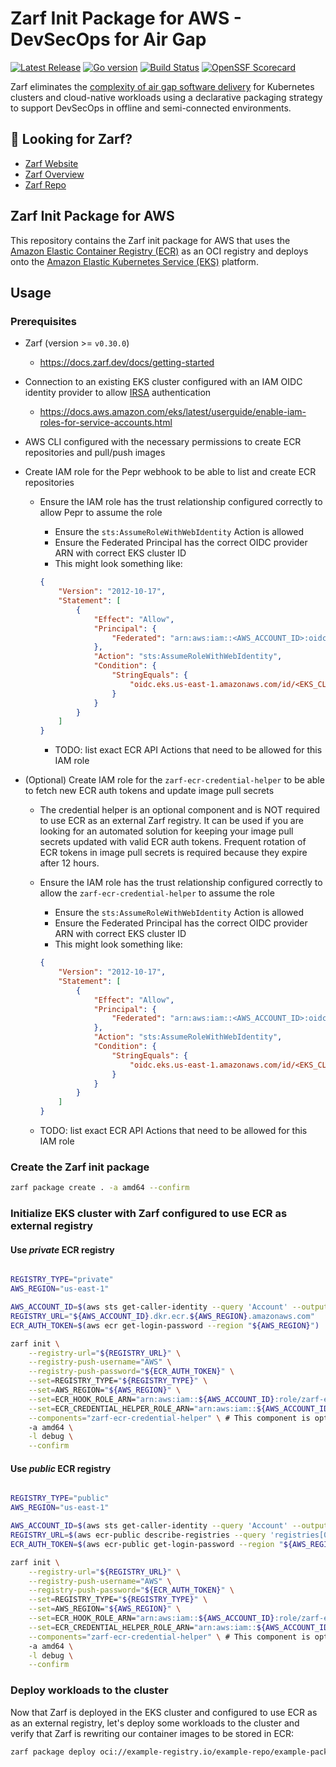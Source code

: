 # Zarf Init Package for AWS - DevSecOps for Air Gap

[![Latest Release](https://img.shields.io/github/v/release/defenseunicorns/zarf-init-aws)](https://github.com/defenseunicorns/zarf-init-aws/releases)
[![Go version](https://img.shields.io/github/go-mod/go-version/defenseunicorns/zarf-init-aws?filename=go.mod)](https://go.dev/)
[![Build Status](https://img.shields.io/github/actions/workflow/status/defenseunicorns/zarf-init-aws/release.yml)](https://github.com/defenseunicorns/zarf-init-aws/actions/workflows/release.yml)
[![OpenSSF Scorecard](https://api.securityscorecards.dev/projects/github.com/defenseunicorns/zarf-init-aws/badge)](https://api.securityscorecards.dev/projects/github.com/defenseunicorns/zarf-init-aws)

Zarf eliminates the [complexity of air gap software delivery](https://www.itopstimes.com/contain/air-gap-kubernetes-considerations-for-running-cloud-native-applications-without-the-cloud/) for Kubernetes clusters and cloud-native workloads using a declarative packaging strategy to support DevSecOps in offline and semi-connected environments.

## 👀 Looking for Zarf?

- [Zarf Website](https://zarf.dev)
- [Zarf Overview](https://docs.zarf.dev/docs/zarf-overview)
- [Zarf Repo](https://github.com/defenseunicorns/Zarf)

## Zarf Init Package for AWS

This repository contains the Zarf init package for AWS that uses the [Amazon Elastic Container Registry (ECR)](https://aws.amazon.com/ecr/) as an OCI registry and deploys onto the [Amazon Elastic Kubernetes Service (EKS)](https://aws.amazon.com/eks/) platform.

## Usage

### Prerequisites

- Zarf (version >= `v0.30.0`)
  - <https://docs.zarf.dev/docs/getting-started>

- Connection to an existing EKS cluster configured with an IAM OIDC identity provider to allow [IRSA](https://docs.aws.amazon.com/eks/latest/userguide/iam-roles-for-service-accounts.html) authentication
  - <https://docs.aws.amazon.com/eks/latest/userguide/enable-iam-roles-for-service-accounts.html>

- AWS CLI configured with the necessary permissions to create ECR repositories and pull/push images

- Create IAM role for the Pepr webhook to be able to list and create ECR repositories
  - Ensure the IAM role has the trust relationship configured correctly to allow Pepr to assume the role
    - Ensure the `sts:AssumeRoleWithWebIdentity` Action is allowed
    - Ensure the Federated Principal has the correct OIDC provider ARN with correct EKS cluster ID
    - This might look something like:

    ```json
    {
        "Version": "2012-10-17",
        "Statement": [
            {
                "Effect": "Allow",
                "Principal": {
                    "Federated": "arn:aws:iam::<AWS_ACCOUNT_ID>:oidc-provider/oidc.eks.<AWS_REGION>.amazonaws.com/id/<EKS_CLUSTER_ID>"
                },
                "Action": "sts:AssumeRoleWithWebIdentity",
                "Condition": {
                    "StringEquals": {
                        "oidc.eks.us-east-1.amazonaws.com/id/<EKS_CLUSTER_ID>:sub": "system:serviceaccount:pepr-system:pepr-b95dbd80-e078-5eb9-aaf3-bcb9567417d0"
                    }
                }
            }
        ]
    }
    ```

    - TODO: list exact ECR API Actions that need to be allowed for this IAM role

- (Optional) Create IAM role for the `zarf-ecr-credential-helper` to be able to fetch new ECR auth tokens and update image pull secrets
  - The credential helper is an optional component and is NOT required to use ECR as an external Zarf registry. It can be used if you are looking for an automated solution for keeping your image pull secrets updated with valid ECR auth tokens. Frequent rotation of ECR tokens in image pull secrets is required because they expire after 12 hours.
  - Ensure the IAM role has the trust relationship configured correctly to allow the `zarf-ecr-credential-helper` to assume the role
    - Ensure the `sts:AssumeRoleWithWebIdentity` Action is allowed
    - Ensure the Federated Principal has the correct OIDC provider ARN with correct EKS cluster ID
    - This might look something like:

    ```json
    {
        "Version": "2012-10-17",
        "Statement": [
            {
                "Effect": "Allow",
                "Principal": {
                    "Federated": "arn:aws:iam::<AWS_ACCOUNT_ID>:oidc-provider/oidc.eks.<AWS_REGION>.amazonaws.com/id/<EKS_CLUSTER_ID>"
                },
                "Action": "sts:AssumeRoleWithWebIdentity",
                "Condition": {
                    "StringEquals": {
                        "oidc.eks.us-east-1.amazonaws.com/id/<EKS_CLUSTER_ID>:sub": "system:serviceaccount:zarf:zarf-ecr-credential-helper"
                    }
                }
            }
        ]
    }
    ```

  - TODO: list exact ECR API Actions that need to be allowed for this IAM role

### Create the Zarf init package

```bash
zarf package create . -a amd64 --confirm
```

### Initialize EKS cluster with Zarf configured to use ECR as external registry

#### Use ***private*** ECR registry

```bash

REGISTRY_TYPE="private"
AWS_REGION="us-east-1"

AWS_ACCOUNT_ID=$(aws sts get-caller-identity --query 'Account' --output text)
REGISTRY_URL="${AWS_ACCOUNT_ID}.dkr.ecr.${AWS_REGION}.amazonaws.com"
ECR_AUTH_TOKEN=$(aws ecr get-login-password --region "${AWS_REGION}")

zarf init \
    --registry-url="${REGISTRY_URL}" \
    --registry-push-username="AWS" \
    --registry-push-password="${ECR_AUTH_TOKEN}" \
    --set=REGISTRY_TYPE="${REGISTRY_TYPE}" \
    --set=AWS_REGION="${AWS_REGION}" \
    --set=ECR_HOOK_ROLE_ARN="arn:aws:iam::${AWS_ACCOUNT_ID}:role/zarf-ecr" \
    --set=ECR_CREDENTIAL_HELPER_ROLE_ARN="arn:aws:iam::${AWS_ACCOUNT_ID}:role/zarf-ecr" \
    --components="zarf-ecr-credential-helper" \ # This component is optional, so we need to specify that we want to deploy it
    -a amd64 \
    -l debug \
    --confirm

```

#### Use ***public*** ECR registry

```bash

REGISTRY_TYPE="public"
AWS_REGION="us-east-1"

AWS_ACCOUNT_ID=$(aws sts get-caller-identity --query 'Account' --output text)
REGISTRY_URL=$(aws ecr-public describe-registries --query 'registries[0].registryUri' --output text)
ECR_AUTH_TOKEN=$(aws ecr-public get-login-password --region "${AWS_REGION}")

zarf init \
    --registry-url="${REGISTRY_URL}" \
    --registry-push-username="AWS" \
    --registry-push-password="${ECR_AUTH_TOKEN}" \
    --set=REGISTRY_TYPE="${REGISTRY_TYPE}" \
    --set=AWS_REGION="${AWS_REGION}" \
    --set=ECR_HOOK_ROLE_ARN="arn:aws:iam::${AWS_ACCOUNT_ID}:role/zarf-ecr" \
    --set=ECR_CREDENTIAL_HELPER_ROLE_ARN="arn:aws:iam::${AWS_ACCOUNT_ID}:role/zarf-ecr" \
    --components="zarf-ecr-credential-helper" \ # This component is optional, so we need to specify that we want to deploy it
    -a amd64 \
    -l debug \
    --confirm

```

### Deploy workloads to the cluster

Now that Zarf is deployed in the EKS cluster and configured to use ECR as as an external registry, let's deploy some workloads to the cluster and verify that Zarf is rewriting our container images to be stored in ECR:

```bash
zarf package deploy oci://example-registry.io/example-repo/example-package:v0.0.1
```
